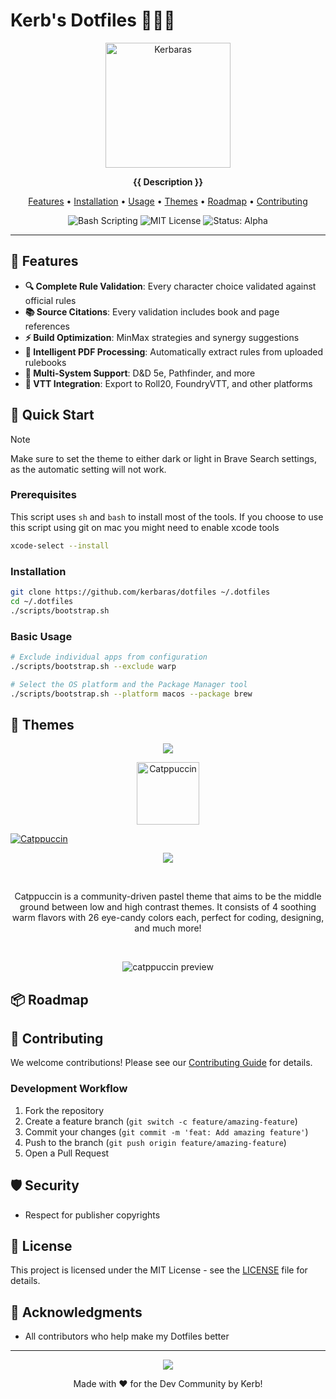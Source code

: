 # Kerb's Dotfiles 🧑🏻‍💻

<p align="center">
  <img src="https://avatars.githubusercontent.com/u/5234011" alt="Kerbaras" width="200">
</p>

<p align="center">
  <strong>{{ Description }}</strong>
</p>

<p align="center">
  <a href="#features">Features</a> •
  <a href="#installation">Installation</a> •
  <a href="#usage">Usage</a> •
  <a href="#Themes">Themes</a> •
  <a href="#roadmap">Roadmap</a> •
  <a href="#contributing">Contributing</a>
</p>

<p align="center">
  <img src="https://img.shields.io/badge/bash-gray.svg?colorA=363a4f&colorB=f5a97f&style=for-the-badge" alt="Bash Scripting"/>
  <img src="https://img.shields.io/badge/license-MIT-pink.svg?colorA=363a4f&colorB=b7bdf8&style=for-the-badge" alt="MIT License"/>
  <img src="https://img.shields.io/badge/status-alpha-orange.svg?colorA=363a4f&colorB=a6da95&style=for-the-badge" alt="Status: Alpha"/>
</p>

---

## 🌟 Features

- **🔍 Complete Rule Validation**: Every character choice validated against official rules
- **📚 Source Citations**: Every validation includes book and page references
- **⚡ Build Optimization**: MinMax strategies and synergy suggestions
- **🤖 Intelligent PDF Processing**: Automatically extract rules from uploaded rulebooks
- **🎯 Multi-System Support**: D&D 5e, Pathfinder, and more
- **🔌 VTT Integration**: Export to Roll20, FoundryVTT, and other platforms

## 🚀 Quick Start

> [!NOTE]
> Make sure to set the theme to either dark or light in Brave Search settings, as the automatic setting will not work.

### Prerequisites

This script uses `sh` and `bash` to install most of the tools. 
If you choose to use this script using git on mac you might need to enable xcode tools

```bash
xcode-select --install
```

### Installation

```bash
git clone https://github.com/kerbaras/dotfiles ~/.dotfiles
cd ~/.dotfiles
./scripts/bootstrap.sh
```

### Basic Usage

```bash
# Exclude individual apps from configuration
./scripts/bootstrap.sh --exclude warp

# Select the OS platform and the Package Manager tool
./scripts/bootstrap.sh --platform macos --package brew
```

## 🎨 Themes

<p align="center">
  <img src="https://raw.githubusercontent.com/catppuccin/catppuccin/main/assets/palette/macchiato.png" />
</p>
<p align="center">
  <img src="https://raw.githubusercontent.com/catppuccin/catppuccin/main/assets/logos/exports/1544x1544_circle.png" alt="Catppuccin" width="100">

  [![Catppuccin](https://github-readme-stats.vercel.app/api?username=catppuccin&theme=catppuccin_latteo)](https://github.com/catppuccin)
</p>
<p align="center">
  <img src="https://raw.githubusercontent.com/catppuccin/catppuccin/main/assets/palette/macchiato.png" />
</p>

&nbsp;

<p align="center">
Catppuccin is a community-driven pastel theme that aims to be the middle ground between low and high contrast themes. It consists of 4 soothing warm flavors with 26 eye-candy colors each, perfect for coding, designing, and much more!
</p>

&nbsp;

<p align="center">
  <img src="https://raw.githubusercontent.com/catppuccin/catppuccin/main/assets/palette/demo.png" alt="catppuccin preview"/>
</p>

## 📦 Roadmap


## 🤝 Contributing

We welcome contributions! Please see our [Contributing Guide](CONTRIBUTING.md) for details.

### Development Workflow

1. Fork the repository
2. Create a feature branch (`git switch -c feature/amazing-feature`)
3. Commit your changes (`git commit -m 'feat: Add amazing feature'`)
4. Push to the branch (`git push origin feature/amazing-feature`)
5. Open a Pull Request

## 🛡️ Security

- Respect for publisher copyrights

## 📄 License

This project is licensed under the MIT License - see the [LICENSE](LICENSE) file for details.

## 🙏 Acknowledgments

- All contributors who help make my Dotfiles better

---

<p align="center">
  <img src="https://raw.githubusercontent.com/catppuccin/catppuccin/main/assets/footers/gray0_ctp_on_line.svg?sanitize=true" />
</p>

<p <p align="center">
  Made with ❤️ for the Dev Community by Kerb!
</p>